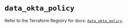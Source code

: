 # `data_okta_policy`

Refer to the Terraform Registry for docs: [`data_okta_policy`](https://registry.terraform.io/providers/okta/okta/4.6.3/docs/data-sources/policy).
